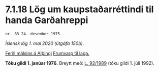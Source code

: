 # 7.1.18 Lög um kaupstaðarréttindi til handa Garðahreppi

`nr. 83 24. desember 1975`

_Íslensk lög 1. maí 2020 (útgáfa 150b)._

[Ferill málsins á Alþingi](https://www.althingi.is/thingstorf/thingmalalistar-eftir-thingum/ferill/?ltg=97&mnr=61)
[Frumvarp til laga.](https://www.althingi.is/altext/97/s/pdf/0065.pdf)

**Tóku gildi 1. janúar 1976.**
Breytt með:
[L. 92/1989](https://althingi.is/altext/stjt/1989.092.html) (tóku gildi 1. júlí 1992).



